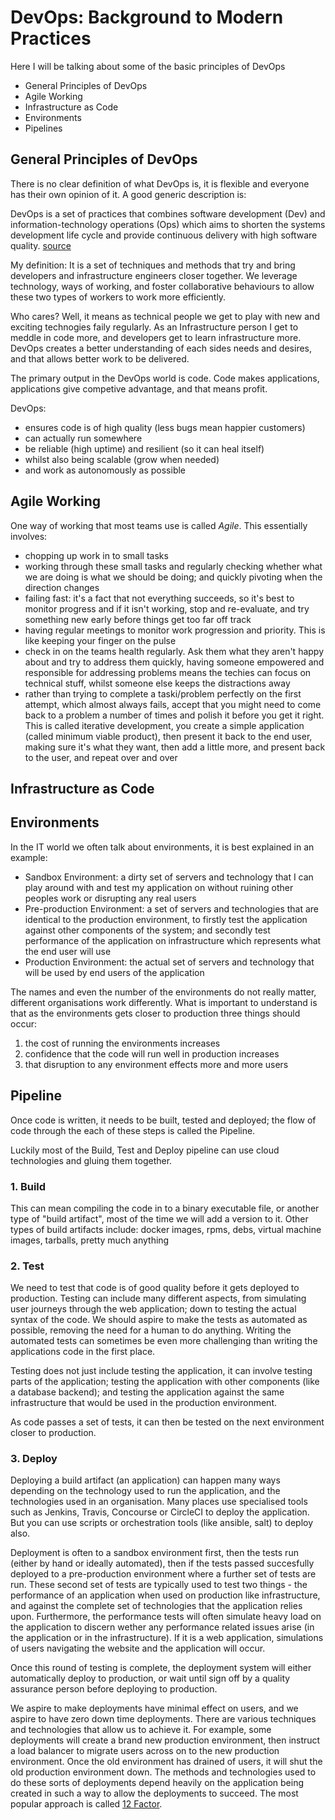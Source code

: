 # DevOps: Background to Modern Practices

Here I will be talking about some of the basic principles of DevOps

- General Principles of DevOps
- Agile Working
- Infrastructure as Code
- Environments
- Pipelines

## General Principles of DevOps

There is no clear definition of what DevOps is, it is flexible and everyone has their own opinion of it.  A good generic description is:

DevOps is a set of practices that combines software development (Dev) and information-technology operations (Ops) which aims to shorten the systems development life cycle and provide continuous delivery with high software quality. [source](https://en.wikipedia.org/wiki/DevOps)

My definition: It is a set of techniques and methods that try and bring developers and infrastructure engineers closer together.  We leverage technology, ways of working, and foster collaborative behaviours to allow these two types of workers to work more efficiently.

Who cares?  Well, it means as technical people we get to play with new and exciting technogies faily regularly.  As an Infrastructure person I get to meddle in code more, and developers get to learn infrastructure more.  DevOps creates a better understanding of each sides needs and desires, and that allows better work to be delivered.

The primary output in the DevOps world is code.  Code makes applications, applications give competive advantage, and that means profit.

DevOps:
- ensures code is of high quality (less bugs mean happier customers)
- can actually run somewhere
- be reliable (high uptime) and resilient (so it can heal itself)
- whilst also being scalable (grow when needed)
- and work as autonomously as possible


## Agile Working

One way of working that most teams use is called *Agile*.  This essentially involves:
- chopping up work in to small tasks
- working through these small tasks and regularly checking whether what we are doing is what we should be doing; and quickly pivoting when the direction changes
- failing fast: it's a fact that not everything succeeds, so it's best to monitor progress and if it isn't working, stop and re-evaluate, and try something new early before things get too far off track
- having regular meetings to monitor work progression and priority.  This is like keeping your finger on the pulse
- check in on the teams health regularly.  Ask them what they aren't happy about and try to address them quickly, having someone empowered and responsible for addressing problems means the techies can focus on technical stuff, whilst someone else keeps the distractions away
- rather than trying to complete a taski/problem perfectly on the first attempt, which almost always fails, accept that you might need to come back to a problem a number of times and polish it before you get it right.  This is called iterative development, you create a simple application (called minimum viable product), then present it back to the end user, making sure it's what they want, then add a little more, and present back to the user, and repeat over and over


## Infrastructure as Code

## Environments

In the IT world we often talk about environments, it is best explained in an example:

- Sandbox Environment: a dirty set of servers and technology that I can play around with and test my application on without ruining other peoples work or disrupting any real users
- Pre-production Environment: a set of servers and technologies that are identical to the production environment, to firstly test the application against other components of the system; and secondly test performance of the application on infrastructure which represents what the end user will use
- Production Environment: the actual set of servers and technology that will be used by end users of the application

The names and even the number of the environments do not really matter, different organisations work differently.  What is important to understand is that as the environments gets closer to production three things should occur:

1. the cost of running the environments increases
2. confidence that the code will run well in production increases
3. that disruption to any environment effects more and more users

## Pipeline

Once code is written, it needs to be built, tested and deployed; the flow of code through the each of these steps is called the Pipeline.

Luckily most of the Build, Test and Deploy pipeline can use cloud technologies and gluing them together.

### 1. Build
This can mean compiling the code in to a binary executable file, or another type of "build artifact", most of the time we will add a version to it.  Other types of build artifacts include: docker images, rpms, debs, virtual machine images, tarballs, pretty much anything


### 2. Test
We need to test that code is of good quality before it gets deployed to production.  Testing can include many different aspects, from simulating user journeys through the web application; down to testing the actual syntax of the code.  We should aspire to make the tests as automated as possible, removing the need for a human to do anything.  Writing the automated tests can sometimes be even more challenging than writing the applications code in the first place.

Testing does not just include testing the application, it can involve testing parts of the application; testing the application with other components (like a database backend); and testing the application against the same infrastructure that would be used in the production environment.

As code passes a set of tests, it can then be tested on the next environment closer to production.

### 3. Deploy

Deploying a build artifact (an application) can happen many ways depending on the technology used to run the application, and the technologies used in an organisation.  Many places use specialised tools such as Jenkins, Travis, Concourse or CircleCI to deploy the application.  But you can use scripts or orchestration tools (like ansible, salt) to deploy also.

Deployment is often to a sandbox environment first, then the tests run (either by hand or ideally automated), then if the tests passed succesfully deployed to a pre-production environment where a further set of tests are run.  These second set of tests are typically used to test two things - the performance of an application when used on production like infrastructure, and against the complete set of technologies that the application relies upon.  Furthermore, the performance tests will often simulate heavy load on the application to discern wether any performance related issues arise (in the application or in the infrastructure).  If it is a web application, simulations of users navigating the website and the application will occur.

Once this round of testing is complete, the deployment system will either automatically deploy to production, or wait until sign off by a quality assurance person before deploying to production.

We aspire to make deployments have minimal effect on users, and we aspire to have zero down time deployments.  There are various techniques and technologies that allow us to achieve it.  For example, some deployments will create a brand new production environment, then instruct a load balancer to migrate users across on to the new production environment.  Once the old environment has drained of users, it will shut the old production environment down.  The methods and technologies used to do these sorts of deployments depend heavily on the application being created in such a way to allow the deployments to succeed.  The most popular approach is called [12 Factor](https://12factor.net/).

